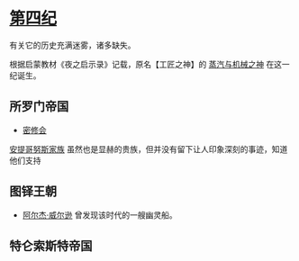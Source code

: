 # [第四纪](../纪元/第四纪.md)

有关它的历史充满迷雾，诸多缺失。

根据启蒙教材《夜之启示录》记载，原名【工匠之神】的 [蒸汽与机械之神](../神明/蒸汽与机械之神.md) 在这一纪诞生。

## 所罗门帝国

+ [密修会](../团体/密修会.md)

[安提哥努斯家族](../家族/安提哥努斯家族.md) 虽然也是显赫的贵族，但并没有留下让人印象深刻的事迹，知道他们支持

## 图铎王朝

+ [阿尔杰·威尔逊](../人物/阿尔杰·威尔逊.md) 曾发现该时代的一艘幽灵船。

## 特仑索斯特帝国
